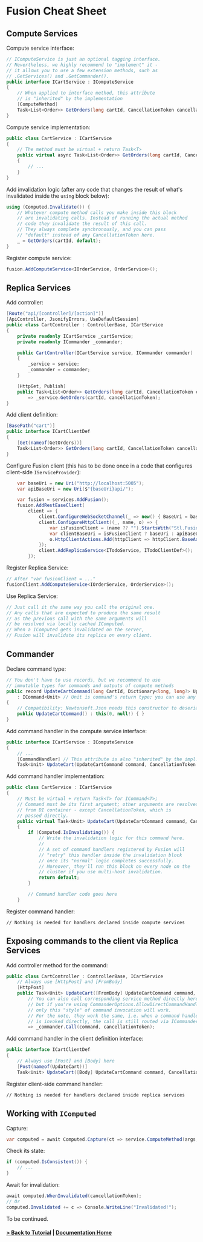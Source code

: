 # Fusion Cheat Sheet

## Compute Services

Compute service interface:
```cs
// IComputeService is just an optional tagging interface.
// Nevertheless, we highly recommend to "implement" it -
// it allows you to use a few extension methods, such as
// .GetServices() and .GetCommander().
public interface ICartService : IComputeService
{
    // When applied to interface method, this attribute 
    // is "inherited" by the implementation
    [ComputeMethod]
    Task<List<Order>> GetOrders(long cartId, CancellationToken cancellationToken = default);
}
```
Compute service implementation:
```cs
public class CartService : ICartService 
{
    // The method must be virtual + return Task<T>
    public virtual async Task<List<Order>> GetOrders(long cartId, CancellationToken cancellationToken)
    {
        // ...
    }
}    
```

Add invalidation logic (after any code that changes the result of what's invalidated inside the `using` block below):
```cs
using (Computed.Invalidate()) {
    // Whatever compute method calls you make inside this block
    // are invalidating calls. Instead of running the actual method 
    // code they invalidate the result of this call.
    // They always complete synchronously, and you can pass
    // "default" instead of any CancellationToken here.
    _ = GetOrders(cartId, default);
}    
```

Register compute service:
```cs
fusion.AddComputeService<IOrderService, OrderService>();
```

## Replica Services

Add controller:
```cs
[Route("api/[controller]/[action]")]
[ApiController, JsonifyErrors, UseDefaultSession]
public class CartController : ControllerBase, ICartService
{
    private readonly ICartService _cartService;
    private readonly ICommander _commander;

    public CartController(ICartService service, ICommander commander) 
    {
        _service = service;
        _commander = commander;
    }    

    [HttpGet, Publish]
    public Task<List<Order>> GetOrders(long cartId, CancellationToken cancellationToken)
        => _service.GetOrders(cartId, cancellationToken);
}
```

Add client definition:
```cs
[BasePath("cart")]
public interface ICartClientDef
{
    [Get(nameof(GetOrders))]
    Task<List<Order>> GetOrders(long cartId, CancellationToken cancellationToken);
}
```

Configure Fusion client (this has to be done once in a code that configures client-side `IServiceProvider`):
```cs
    var baseUri = new Uri("http://localhost:5005");
    var apiBaseUri = new Uri($"{baseUri}api/");

    var fusion = services.AddFusion();
    fusion.AddRestEaseClient(
        client => {
            client.ConfigureWebSocketChannel(_ => new() { BaseUri = baseUri });
            client.ConfigureHttpClient((_, name, o) => {
                var isFusionClient = (name ?? "").StartsWith("Stl.Fusion");
                var clientBaseUri = isFusionClient ? baseUri : apiBaseUri;
                o.HttpClientActions.Add(httpClient => httpClient.BaseAddress = clientBaseUri);
            });
            client.AddReplicaService<ITodoService, ITodoClientDef>();
        });
```

Register Replica Service:
```cs
// After "var fusionClient = ..."
fusionClient.AddComputeService<IOrderService, OrderService>();
```

Use Replica Service:
```cs
// Just call it the same way you call the original one.
// Any calls that are expected to produce the same result
// as the previous call with the same arguments will
// be resolved via locally cached IComputed.
// When a IComputed gets invalidated on the server,
// Fusion will invalidate its replica on every client.
```

## Commander

Declare command type:
```cs
// You don't have to use records, but we recommend to use
// immutable types for commands and outputs of compute methods
public record UpdateCartCommand(long CartId, Dictionary<long, long?> Updates) 
    : ICommand<Unit> // Unit is command's return type; you can use any other
{
    // Compatibility: Newtonsoft.Json needs this constructor to deserialize the record
    public UpdateCartCommand() : this(0, null!) { }
}
```

Add command handler in the compute service interface:
```cs
public interface ICartService : IComputeService
{
    // ...
    [CommandHandler] // This attribute is also "inherited" by the impl.
    Task<Unit> UpdateCart(UpdateCartCommand command, CancellationToken cancellationToken = default);
```

Add command handler implementation:
```cs
public class CartService : ICartService 
{
    // Must be virtual + return Task<T> for ICommand<T>;
    // Command must be its first argument; other arguments are resolved
    // from DI container - except CancellationToken, which is 
    // passed directly.
    public virtual Task<Unit> UpdateCart(UpdateCartCommand command, CancellationToken cancellationToken) 
    {
        if (Computed.IsInvalidating()) {
            // Write the invalidation logic for this command here.
            //
            // A set of command handlers registered by Fusion will
            // "retry" this handler inside the invalidation block
            // once its "normal" logic completes successfully.
            // Moreover, they'll run this block on every node on the 
            // cluster if you use multi-host invalidation.
            return default;
        }

        // Command handler code goes here
    }

```

Register command handler:
```
// Nothing is needed for handlers declared inside compute services
```

## Exposing commands to the client via Replica Services

Add controller method for the command:
```cs
public class CartController : ControllerBase, ICartService
    // Always use [HttpPost] and [FromBody]
    [HttpPost]
    public Task<Unit> UpdateCart([FromBody] UpdateCartCommand command, CancellationToken cancellationToken)
        // You can also call corresponding service method directly here,
        // but if you're using CommanderOptions.AllowDirectCommandHandlerCalls = false,
        // only this "style" of command invocation will work.
        // For the note, they work the same, i.e. when a command handler
        // is invoked directly, the call is still routed via ICommander.
        => _commander.Call(command, cancellationToken);
```        

Add command handler in the client definition interface:
```cs
public interface ICartClientDef 
{
    // Always use [Post] and [Body] here
    [Post(nameof(UpdateCart))]
    Task<Unit> UpdateCart([Body] UpdateCartCommand command, CancellationToken cancellationToken);
```        

Register client-side command handler:
```
// Nothing is needed for handlers declared inside replica services
```

## Working with `IComputed`

Capture:
```cs
var computed = await Computed.Capture(ct => service.ComputeMethod(args, ct), cancellationToken);
```

Check its state:
```cs
if (computed.IsConsistent()) {
    // ...
}
```

Await for invalidation:
```cs
await computed.WhenInvalidated(cancellationToken);
// Or
computed.Invalidated += c => Console.WriteLine("Invalidated!");
```

To be continued.

#### [&gt; Back to Tutorial](./README.md) | [Documentation Home](../index.md)
